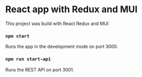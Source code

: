 # React app with Redux and MUI

This project was build with React Redux and MUI

### `npm start`

Runs the app in the development mode on port 3000.

### `npm run start-api`

Runs the REST API on port 3001.
